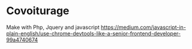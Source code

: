# Covoiturage
Make with Php, Jquery and javascript
https://medium.com/javascript-in-plain-english/use-chrome-devtools-like-a-senior-frontend-developer-99a4740674
